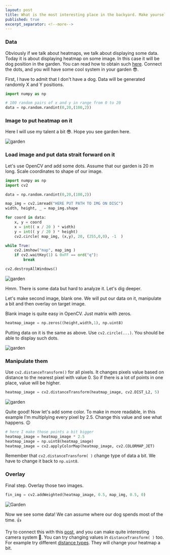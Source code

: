 ```yaml
---
layout: post
title: What is the most interesting place in the backyard. Make yourself a heatmap 🐕‍🦺
published: true
excerpt_separator: <!--more-->
---
```


### Data 

Obviously if we talk about heatmaps, we talk about displaying some data. Today it is about displaying heatmap on some image. In this case it will be dog position in the garden. You can read how to obtain such [here](https://jakubszwajka.github.io/Maping-coordinates-from-frame-to-flat-space/). Connect the dots, and you will have some cool system in your garden 😎.

<!--more-->

First, I have to admit that I don't have a dog. Data will be generated randomly X and Y positions. 

```python 
import numpy as np

# 100 random pairs of x and y in range from 0 to 20
data = np.random.randint(0,20,(100,2))
```

### Image to put heatmap on it 

Here I will use my talent a bit 😎. Hope you see garden here. 

![garden](https://github.com/JakubSzwajka/JakubSzwajka.github.io/blob/master/_posts/_images/garden.png?raw=true)

### Load image and put data strait forward on it

Let's use OpenCV and add some dots. Assume that our garden is 20 m long. Scale coordinates to shape of our image.

```python 
import numpy as np 
import cv2 

data = np.random.randint(0,20,(100,2))

map_img = cv2.imread("HERE PUT PATH TO IMG ON DISC")
width, height, _ = map_img.shape 

for coord in data:
    x, y = coord
    x = int(( x / 20 ) * width)
    y = int(( y / 20 ) * height)
    cv2.circle( map_img, (x,y), 20, (255,0,0), -1  )

while True:
    cv2.imshow("map", map_img )
    if cv2.waitKey(1) & 0xFF == ord("q"):
        break

cv2.destroyAllWindows()
```

![garden](https://github.com/JakubSzwajka/JakubSzwajka.github.io/blob/master/_posts/_images/garden_2.png?raw=true)

Hmm. There is some data but hard to analyze it. Let's dig deeper.

Let's make second image, blank one. We will put our data on it, manipulate a bit and then overlay on target image. 

Blank image is quite easy in OpenCV. Just matrix with zeros.  

```python
heatmap_image = np.zeros((height,width,1), np.uint8) 
```
Putting data on it is the same as above. Use ```cv2.circle(...)```. You should be able to display such dots.

![garden](https://github.com/JakubSzwajka/JakubSzwajka.github.io/blob/master/_posts/_images/garden_3.png?raw=true)

### Manipulate them

Use ``cv2.distanceTransform()`` for all pixels. It changes pixels value based on distance to the nearest pixel with value 0. So if there is a lot of points in one place, value will be higher.  


```python
heatmap_image = cv2.distanceTransform(heatmap_image, cv2.DIST_L2, 5)
```
![garden](https://github.com/JakubSzwajka/JakubSzwajka.github.io/blob/master/_posts/_images/garden_5.png?raw=true)

Quite good! Now let's add some color. To make in more readable, in this example I'm multiplying every pixel by 2.5. Change this value and see what happens. 😉 

```python
# here I make those points a bit bigger
heatmap_image = heatmap_image * 2.5
heatmap_image = np.uint8(heatmap_image)
heatmap_image = cv2.applyColorMap(heatmap_image, cv2.COLORMAP_JET)
```

Remember that ``cv2.distanceTransform( )`` change type of data a bit. We have to change it back to ``np.uint8``.  

### Overlay 
Final step. Overlay those two images. 

```python
fin_img = cv2.addWeighted(heatmap_image, 0.5, map_img, 0.5, 0)
```

![Garden](https://github.com/JakubSzwajka/JakubSzwajka.github.io/blob/master/_posts/_images/garden_4.png?raw=true)

Now we see some data! We can assume where our dog spends most of the time. 👍

Try to connect this with this [post](https://jakubszwajka.github.io/Maping-coordinates-from-frame-to-flat-space/), and you can make quite interesting camera system 🤔.  You can try changing values in ``distanceTransform( )`` too. For example try different [distance types](https://docs.opencv.org/3.4/d7/d1b/group__imgproc__misc.html#gaa2bfbebbc5c320526897996aafa1d8eb). They will change your heatmap a bit. 